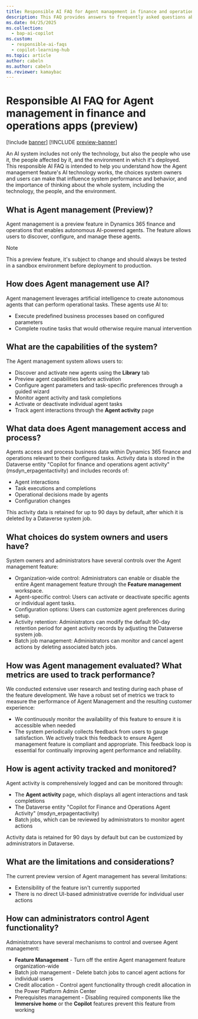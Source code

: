 ```yaml
---
title: Responsible AI FAQ for Agent management in finance and operations apps (preview)
description: This FAQ provides answers to frequently asked questions about the AI technology that's used in connection to Agent management. It includes key considerations and details about how the AI is used, how it was tested and evaluated, and any specific limitations.
ms.date: 04/25/2025
ms.collection:
  - bap-ai-copilot
ms.custom:
  - responsible-ai-faqs
  - copilot-learning-hub
ms.topic: article
author: cabeln
ms.author: cabeln
ms.reviewer: kamaybac
---
```


# Responsible AI FAQ for Agent management in finance and operations apps (preview)

[!include [banner](../includes/banner.md)]
[!INCLUDE [preview-banner](~/../shared-content/shared/preview-includes/preview-banner.md)]

An AI system includes not only the technology, but also the people who use it, the people affected by it, and the environment in which it's deployed. This responsible AI FAQ is intended to help you understand 
how the Agent management feature's AI technology works, the choices system owners and users can make that influence system performance and behavior, and the importance of thinking about the whole system, 
including the technology, the people, and the environment. 

## What is Agent management (Preview)? 

Agent management is a preview feature in Dynamics 365 finance and operations that enables autonomous AI-powered agents. The feature allows users to discover, configure, and manage these agents.  

>[!NOTE]
> This a preview feature, it's subject to change and should always be tested in a sandbox environment before deployment to production. 

## How does Agent management use AI? 

Agent management leverages artificial intelligence to create autonomous agents that can perform operational tasks. These agents use AI to: 
 - Execute predefined business processes based on configured parameters
 - Complete routine tasks that would otherwise require manual intervention 
 
## What are the capabilities of the system? 

The Agent management system allows users to: 
 - Discover and activate new agents using the **Library** tab
 - Preview agent capabilities before activation
 - Configure agent parameters and task-specific preferences through a guided wizard
 - Monitor agent activity and task completions
 - Activate or deactivate individual agent tasks
 - Track agent interactions through the **Agent activity** page 

## What data does Agent management access and process? 

Agents access and process business data within Dynamics 365 finance and operations relevant to their configured tasks. Activity data is stored in the Dataverse entity "Copilot for finance and operations agent 
activity" (msdyn_erpagentactivity) and includes records of: 
 - Agent interactions
 - Task executions and completions
 - Operational decisions made by agents
 - Configuration changes 

This activity data is retained for up to 90 days by default, after which it is deleted by a Dataverse system job. 

## What choices do system owners and users have? 

System owners and administrators have several controls over the Agent management feature: 
 - Organization-wide control: Administrators can enable or disable the entire Agent management feature through the **Feature management** workspace.
 - Agent-specific control: Users can activate or deactivate specific agents or individual agent tasks.
 - Configuration options: Users can customize agent preferences during setup.
 - Activity retention: Administrators can modify the default 90-day retention period for agent activity records by adjusting the Dataverse system job.
 - Batch job management: Administrators can monitor and cancel agent actions by deleting associated batch jobs. 

## How was Agent management evaluated? What metrics are used to track performance?  

We conducted extensive user research and testing during each phase of the feature development. We have a robust set of metrics we track to measure the performance of Agent Management and the resulting customer 
experience: 
 - We continuously monitor the availability of this feature to ensure it is accessible when needed
 - The system periodically collects feedback from users to gauge satisfaction. We actively track this feedback to ensure Agent management feature is compliant and appropriate. This feedback loop is essential for
   continually improving agent performance and reliability. 

## How is agent activity tracked and monitored? 
Agent activity is comprehensively logged and can be monitored through: 
 - The **Agent activity** page, which displays all agent interactions and task completions
 - The Dataverse entity "Copilot for Finance and Operations Agent Activity" (msdyn_erpagentactivity)
 - Batch jobs, which can be reviewed by administrators to monitor agent actions 

Activity data is retained for 90 days by default but can be customized by administrators in Dataverse. 

## What are the limitations and considerations? 
The current preview version of Agent management has several limitations: 
 - Extensibility of the feature isn't currently supported
 - There is no direct UI-based administrative override for individual user actions 

## How can administrators control Agent functionality? 
Administrators have several mechanisms to control and oversee Agent management: 
 - **Feature Management** - Turn off the entire Agent management feature organization-wide
 - Batch job management - Delete batch jobs to cancel agent actions for individual users
 - Credit allocation - Control agent functionality through credit allocation in the Power Platform Admin Center
 - Prerequisites management - Disabling required components like the **Immersive home** or the **Copilot** features prevent this feature from working 

